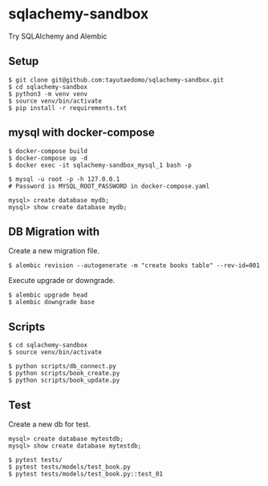 # sqlachemy-sandbox
Try SQLAlchemy and Alembic


## Setup
```
$ git clone git@github.com:tayutaedomo/sqlachemy-sandbox.git
$ cd sqlachemy-sandbox
$ python3 -m venv venv
$ source venv/bin/activate
$ pip install -r requirements.txt
```


## mysql with docker-compose
```
$ docker-compose build
$ docker-compose up -d
$ docker exec -it sqlachemy-sandbox_mysql_1 bash -p

$ mysql -u root -p -h 127.0.0.1
# Password is MYSQL_ROOT_PASSWORD in docker-compose.yaml

mysql> create database mydb;
mysql> show create database mydb;
```


## DB Migration with
Create a new migration file.
```
$ alembic revision --autogenerate -m "create books table" --rev-id=001
```

Execute upgrade or downgrade.
```
$ alembic upgrade head
$ alembic downgrade base
```


## Scripts
```
$ cd sqlachemy-sandbox
$ source venv/bin/activate

$ python scripts/db_connect.py
$ python scripts/book_create.py
$ python scripts/book_update.py
```


## Test
Create a new db for test.
```
mysql> create database mytestdb;
mysql> show create database mytestdb;
```

```
$ pytest tests/
$ pytest tests/models/test_book.py
$ pytest tests/models/test_book.py::test_01
```
